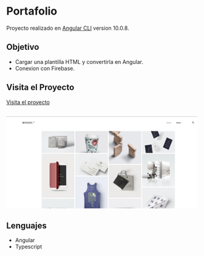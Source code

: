 # Portafolio

Proyecto realizado en  [Angular CLI](https://github.com/angular/angular-cli) version 10.0.8.

## Objetivo

+ Cargar una plantilla HTML y convertirla en Angular.
+ Conexion con Firebase.

## Visita el Proyecto

[Visita el proyecto]( https://miguelpl32.github.io/Portafolio-Angular/)

## 

![](src/assets/portafolios.jpg)

## Lenguajes
+ Angular
+ Typescript


